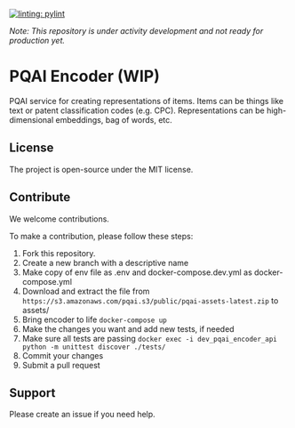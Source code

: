 [![linting: pylint](https://img.shields.io/badge/linting-pylint-yellowgreen)](https://github.com/PyCQA/pylint)

_Note: This repository is under activity development and not ready for production yet._

# PQAI Encoder (WIP)

PQAI service for creating representations of items. Items can be things like text or patent classification codes (e.g. CPC). Representations can be high-dimensional embeddings, bag of words, etc.

## License

The project is open-source under the MIT license.

## Contribute

We welcome contributions.

To make a contribution, please follow these steps:

1. Fork this repository.
2. Create a new branch with a descriptive name
3. Make copy of env file as .env and docker-compose.dev.yml as docker-compose.yml
4. Download and extract the file from `https://s3.amazonaws.com/pqai.s3/public/pqai-assets-latest.zip` to assets/
4. Bring encoder to life `docker-compose up`
5. Make the changes you want and add new tests, if needed
6. Make sure all tests are passing `docker exec -i dev_pqai_encoder_api python -m unittest discover ./tests/`
7. Commit your changes
8. Submit a pull request

## Support

Please create an issue if you need help.